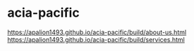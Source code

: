# acia-pacific
https://apalion1493.github.io/acia-pacific/build/about-us.html
<br>
https://apalion1493.github.io/acia-pacific/build/services.html
